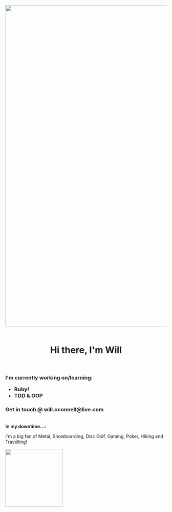 


<div id="header" align="center">
  <img src="https://github.com/seriouswill/seriouswill/blob/2ceaa39d617d87b37a1c2e109354979adebf8fb8/Welcome.png" width="1000"/>
</div>
<br>
<h1 align="center"> Hi there, I'm Will </h1>
<br>
<h3>I'm currently working on/learning:
<ul>
  <li>Ruby!</li>
  <li>TDD & OOP</li>
</ul>
  <h3>Get in touch @ will.oconnell@live.com </h3>
  <br>
  <strong>In my downtime...:</strong>
  <p>I'm a big fan of Metal, Snowboarding, Disc Golf, Gaming, Poker, Hiking and Travelling!</p>
<img align="center" height="180em" src="https://github-readme-stats.vercel.app/api?username=seriouswill&show_icons=true&hide_border=true&&count_private=true&include_all_commits=true" />
  
  
<!---
seriouswill/seriouswill is a ✨ special ✨ repository because its `README.md` (this file) appears on your GitHub profile.
You can click the Preview link to take a look at your changes.
--->
